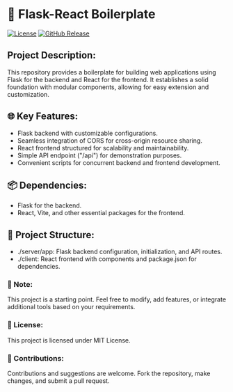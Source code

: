 # 🚀 Flask-React Boilerplate

[![License](https://img.shields.io/badge/license-MIT-blue.svg)](https://opensource.org/licenses/MIT)
[![GitHub Release](https://img.shields.io/github/v/release/4tocall/Flask-React-Boilerplate?include_prereleases&label=Pre-Release)](https://github.com/4tocall/Flask-React-Boilerplate/releases)

## Project Description:

This repository provides a boilerplate for building web applications using Flask for the backend and React for the frontend. It establishes a solid foundation with modular components, allowing for easy extension and customization.

## 🌐 Key Features:

- Flask backend with customizable configurations.
- Seamless integration of CORS for cross-origin resource sharing.
- React frontend structured for scalability and maintainability.
- Simple API endpoint ("/api") for demonstration purposes.
- Convenient scripts for concurrent backend and frontend development.

## 📦 Dependencies:

- Flask for the backend.
- React, Vite, and other essential packages for the frontend.

## 📄 Project Structure:

- ./server/app: Flask backend configuration, initialization, and API routes.
- ./client: React frontend with components and package.json for dependencies.

### 🚧 Note:

This project is a starting point. Feel free to modify, add features, or integrate additional tools based on your requirements.

### 📝 License:

This project is licensed under MIT License.

### 🌟 Contributions:

Contributions and suggestions are welcome. Fork the repository, make changes, and submit a pull request.